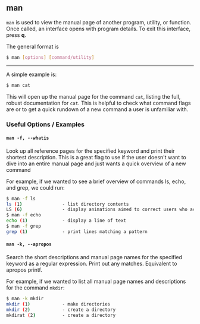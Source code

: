 man
-------

`man` is used to view the manual page of another program, utility, or function. Once called, an interface opens with program details. To exit this interface, press **q**.

The general format is

~~~ bash
$ man [options] [command/utility]
~~~

---

A simple example is:

~~~ bash
$ man cat
~~~

This will open up the manual page for the command `cat`, listing the full, robust documentation for `cat`. This is helpful to check what command flags are or to get a quick rundown of a new command a user is unfamiliar with. 

### Useful Options / Examples

#### `man -f, --whatis`
Look up all reference pages for the specified keyword and print their shortest description. This is a great flag to use if the user doesn't want to dive into an entire manual page and just wants a quick overview of a new command

For example, if we wanted to see a brief overview of commands ls, echo, and grep, we could run:

~~~ bash
$ man -f ls
ls (1)               - list directory contents
LS (6)               - display animations aimed to correct users who accidentally enter LS instead of ls .
$ man -f echo
echo (1)             - display a line of text
$ man -f grep
grep (1)             - print lines matching a pattern
~~~

#### `man -k, --apropos` 
Search the short descriptions and manual page names for the specified keyword as a regular  expression. Print out any matches. Equivalent to apropos printf.

For example, if we wanted to list all manual page names and descriptions for the command `mkdir`:

~~~ bash
$ man -k mkdir
mkdir (1)            - make directories
mkdir (2)            - create a directory
mkdirat (2)          - create a directory
~~~

